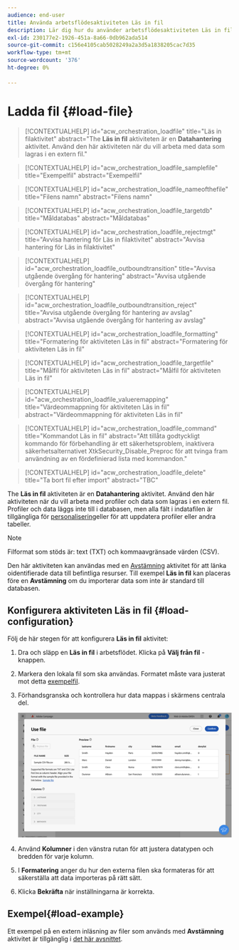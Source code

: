 ```yaml
---
audience: end-user
title: Använda arbetsflödesaktiviteten Läs in fil
description: Lär dig hur du använder arbetsflödesaktiviteten Läs in fil
exl-id: 230177e2-1926-451a-8a66-0db962ada514
source-git-commit: c156e4105cab5028249a2a3d5a1838205cac7d35
workflow-type: tm+mt
source-wordcount: '376'
ht-degree: 0%

---
```


# Ladda fil {#load-file}

>[!CONTEXTUALHELP]
>id="acw_orchestration_loadfile"
>title="Läs in filaktivitet"
>abstract="The **Läs in fil** aktiviteten är en **Datahantering** aktivitet. Använd den här aktiviteten när du vill arbeta med data som lagras i en extern fil."

>[!CONTEXTUALHELP]
>id="acw_orchestration_loadfile_samplefile"
>title="Exempelfil"
>abstract="Exempelfil"

>[!CONTEXTUALHELP]
>id="acw_orchestration_loadfile_nameofthefile"
>title="Filens namn"
>abstract="Filens namn"

>[!CONTEXTUALHELP]
>id="acw_orchestration_loadfile_targetdb"
>title="Måldatabas"
>abstract="Måldatabas"

>[!CONTEXTUALHELP]
>id="acw_orchestration_loadfile_rejectmgt"
>title="Avvisa hantering för Läs in filaktivitet"
>abstract="Avvisa hantering för Läs in filaktivitet"

>[!CONTEXTUALHELP]
>id="acw_orchestration_loadfile_outboundtransition"
>title="Avvisa utgående övergång för hantering"
>abstract="Avvisa utgående övergång för hantering"

>[!CONTEXTUALHELP]
>id="acw_orchestration_loadfile_outboundtransition_reject"
>title="Avvisa utgående övergång för hantering av avslag"
>abstract="Avvisa utgående övergång för hantering av avslag"

>[!CONTEXTUALHELP]
>id="acw_orchestration_loadfile_formatting"
>title="Formatering för aktiviteten Läs in fil"
>abstract="Formatering för aktiviteten Läs in fil"

>[!CONTEXTUALHELP]
>id="acw_orchestration_loadfile_targetfile"
>title="Målfil för aktiviteten Läs in fil"
>abstract="Målfil för aktiviteten Läs in fil"

>[!CONTEXTUALHELP]
>id="acw_orchestration_loadfile_valueremapping"
>title="Värdeommappning för aktiviteten Läs in fil"
>abstract="Värdeommappning för aktiviteten Läs in fil"

>[!CONTEXTUALHELP]
>id="acw_orchestration_loadfile_command"
>title="Kommandot Läs in fil"
>abstract="Att tillåta godtyckligt kommando för förbehandling är ett säkerhetsproblem, inaktivera säkerhetsalternativet XtkSecurity_Disable_Preproc för att tvinga fram användning av en fördefinierad lista med kommandon."

>[!CONTEXTUALHELP]
>id="acw_orchestration_loadfile_delete"
>title="Ta bort fil efter import"
>abstract="TBC"

The **Läs in fil** aktiviteten är en **Datahantering** aktivitet. Använd den här aktiviteten när du vill arbeta med profiler och data som lagras i en extern fil. Profiler och data läggs inte till i databasen, men alla fält i indatafilen är tillgängliga för [personalisering](../../personalization/gs-personalization.md)eller för att uppdatera profiler eller andra tabeller.

>[!NOTE]
>Filformat som stöds är: text (TXT) och kommaavgränsade värden (CSV).

Den här aktiviteten kan användas med en [Avstämning](reconciliation.md) aktivitet för att länka oidentifierade data till befintliga resurser. Till exempel **Läs in fil** kan placeras före en **Avstämning** om du importerar data som inte är standard till databasen.

## Konfigurera aktiviteten Läs in fil {#load-configuration}

Följ de här stegen för att konfigurera **Läs in fil** aktivitet:

1. Dra och släpp en **Läs in fil** i arbetsflödet. Klicka på **Välj från fil** -knappen.

1. Markera den lokala fil som ska användas. Formatet måste vara justerat mot detta [exempelfil](../../audience/file-audience.md#sample-file).

1. Förhandsgranska och kontrollera hur data mappas i skärmens centrala del.

   ![](../assets/load-file.png)

1. Använd **Kolumner** i den vänstra rutan för att justera datatypen och bredden för varje kolumn.

1. I **Formatering** anger du hur den externa filen ska formateras för att säkerställa att data importeras på rätt sätt.

1. Klicka **Bekräfta** när inställningarna är korrekta.

## Exempel{#load-example}

Ett exempel på en extern inläsning av filer som används med **Avstämning** aktivitet är tillgänglig i [det här avsnittet](reconciliation.md#reconciliation-example).
